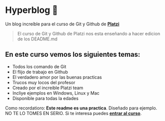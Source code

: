 # Hyperblog 💚
Un blog increíble para el curso de Git y Github de [**Platzi**](https://platzi.com/ "Platzi")
> El curso de Git y Github de Platzi nos esta enseñando a hacer edicion de los DEADME.md 

## En este curso vemos los siguientes temas:
* Todos los comando de Git
* El flijo de trabajo en Github
* El verdadero amor por las buenas practicas
* Trucos muy locos del profesor
* Creado por el increible Platzi team
* Incliye ejemplos en Windows, Linux y Mac
* Disponible para todas la edades

Como recordatioro: **Este readme es una practica**. Diseñado para ejemplo. NO TE LO TOMES EN SERIO. Si te interesa puedes [**entrar al curso**](https://platzi.com/cursos/git-github/?utm_source=google&utm_medium=cpc&utm_campaign=12455641569&utm_adgroup=121414433187&utm_content=593667798922&gclid=EAIaIQobChMIkYfEnLGh-gIVleSGCh2FFwpFEAAYASABEgL7DvD_BwE&gclsrc=aw.ds "entrar al curso").